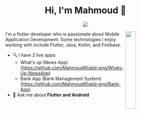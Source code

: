 
<h1 align="center">Hi, I'm Mahmoud 👋</h1>
<p align="center">
    <a href="https://www.linkedin.com/in/mahmoudkdev/"><img src="https://img.shields.io/badge/linkedin-%230177B5?style=flat&logo=linkedin&logoColor=white"/></a>
  </p>
  
  <img src="https://avatars.githubusercontent.com/u/55354929?s=400&u=99e2a0b539a5bf4d641a81e5244286ca1ac1fb2a&v=4" align="right" width="25%"/>

I'm a flutter developer who is passionate about Mobile Application Development. Some technologies I enjoy working with include Flutter, Java, Kotlin, and Firebase.

- 🔍 I have 2 live apps: 
  - What's up (News App) (https://github.com/MahmoudKhalid-eng/Whats-Up-NewsApp)
  - Bank App (Bank Management System) (https://github.com/MahmoudKhalid-eng/Bank-App)
- 💬 Ask me about **Flutter and Android**
